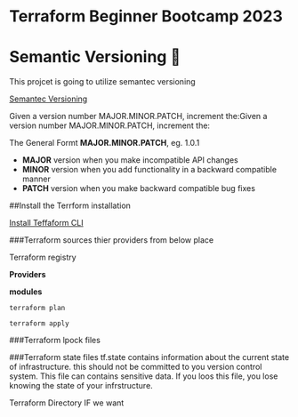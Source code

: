# Terraform Beginner Bootcamp 2023

# Semantic Versioning  :mage:

This projcet is going to utilize semantec versioning

[Semantec Versioning](https://semver.org/)

Given a version number MAJOR.MINOR.PATCH, increment the:Given a version number MAJOR.MINOR.PATCH, increment the:

The General Formt **MAJOR.MINOR.PATCH**, eg. 1.0.1

- **MAJOR** version when you make incompatible API changes
- **MINOR** version when you add functionality in a backward compatible manner
- **PATCH** version when you make backward compatible bug fixes


##Install the Terrform installation

[Install Teffaform CLI](https://developer.hashicorp.com/terraform/tutorials/aws-get-started/install-cli)


###Terraform sources thier providers from below place

Terraform registry
[](https://registry.terraform.io/)

**Providers**

**modules** 


`terraform plan`

`terraform apply`

###Terraform lpock files


###Terraform state files
tf.state contains information about the current state of infrastructure. this should not be committed to you version control system. This file can contains sensitive data. If you loos this file, you lose knowing the state of your infrstructure.


Terraform Directory
IF we want 
